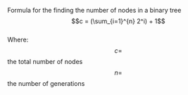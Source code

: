 Formula for the finding the number of nodes in a binary tree  
$$c = (\sum_{i=1}^{n} 2^i) + 1$$  
Where:  
$$c =$$ the total number of nodes  
$$n =$$ the number of generations  
